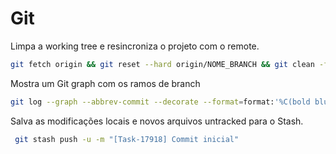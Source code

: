 # Git

Limpa a working tree e resincroniza o projeto com o remote.

```bash
git fetch origin && git reset --hard origin/NOME_BRANCH && git clean -f -d
```

Mostra um Git graph com os ramos de branch
```bash
git log --graph --abbrev-commit --decorate --format=format:'%C(bold blue)%h%C(reset) - %C(bold green)(%ar)%C(reset) %C(white)%s%C(reset) %C(dim white)- %an%C(reset)%C(bold yellow)%d%C(reset)' --all
```

Salva as modificações locais e novos arquivos untracked para o Stash.
```bash
 git stash push -u -m "[Task-17918] Commit inicial"
```